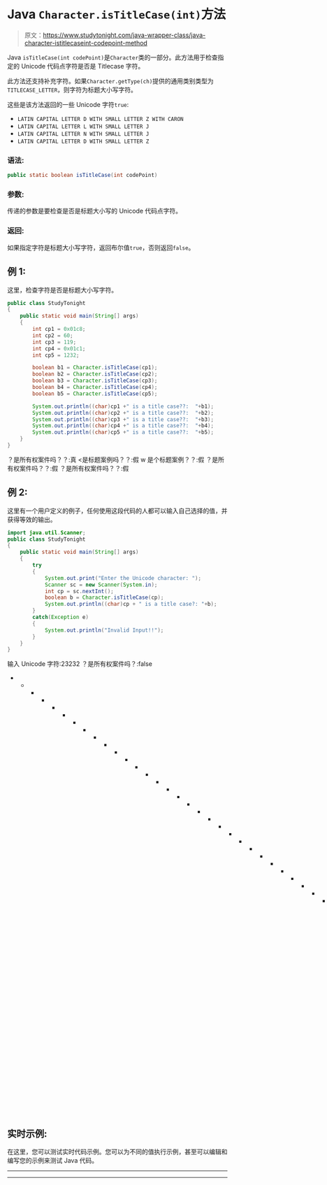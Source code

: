 # Java `Character.isTitleCase(int)`方法

> 原文：<https://www.studytonight.com/java-wrapper-class/java-character-istitlecaseint-codepoint-method>

Java `isTitleCase(int codePoint)`是`Character`类的一部分。此方法用于检查指定的 Unicode 代码点字符是否是 Titlecase 字符。

此方法还支持补充字符。如果`Character.getType(ch)`提供的通用类别类型为`TITLECASE_LETTER`，则字符为标题大小写字符。

这些是该方法返回的一些 Unicode 字符`true`:

*   `LATIN CAPITAL LETTER D WITH SMALL LETTER Z WITH CARON`
*   `LATIN CAPITAL LETTER L WITH SMALL LETTER J`
*   `LATIN CAPITAL LETTER N WITH SMALL LETTER J`
*   `LATIN CAPITAL LETTER D WITH SMALL LETTER Z`

### 语法:

```java
public static boolean isTitleCase(int codePoint)
```

### 参数:

传递的参数是要检查是否是标题大小写的 Unicode 代码点字符。

### 返回:

如果指定字符是标题大小写字符，返回布尔值`true`，否则返回`false`。

## 例 1:

这里，检查字符是否是标题大小写字符。

```java
public class StudyTonight
{  
	public static void main(String[] args)
	{  
		int cp1 = 0x01c8;  
		int cp2 = 60;  
		int cp3 = 119;  
		int cp4 = 0x01c1;   
		int cp5 = 1232;  

		boolean b1 = Character.isTitleCase(cp1);  
		boolean b2 = Character.isTitleCase(cp2);  
		boolean b3 = Character.isTitleCase(cp3);  
		boolean b4 = Character.isTitleCase(cp4);  
		boolean b5 = Character.isTitleCase(cp5);  

		System.out.println((char)cp1 +" is a title case??:  "+b1);  
		System.out.println((char)cp2 +" is a title case??:  "+b2);  
		System.out.println((char)cp3 +" is a title case??:  "+b3);  
		System.out.println((char)cp4 +" is a title case??:  "+b4);  
		System.out.println((char)cp5 +" is a title case??:  "+b5);  
	}  
} 
```

？是所有权案件吗？？:真
<是标题案例吗？？:假
w 是个标题案例？？:假
？是所有权案件吗？？:假
？是所有权案件吗？？:假

## 例 2:

这里有一个用户定义的例子，任何使用这段代码的人都可以输入自己选择的值，并获得等效的输出。

```java
import java.util.Scanner; 
public class StudyTonight
{  
	public static void main(String[] args)
	{  
		try
		{
			System.out.print("Enter the Unicode character: ");  
			Scanner sc = new Scanner(System.in);        
			int cp = sc.nextInt(); 
			boolean b = Character.isTitleCase(cp);
			System.out.println((char)cp + " is a title case?: "+b);
		}
		catch(Exception e)
		{
			System.out.println("Invalid Input!!");
		}
	}
}
```

输入 Unicode 字符:23232
？是所有权案件吗？:false
* * * * * * * * * * * * * * * * * * * * * * * * * * * * * * * * *输入 Unicode 字符:112
p 是标题大小写？:假

## 实时示例:

在这里，您可以测试实时代码示例。您可以为不同的值执行示例，甚至可以编辑和编写您的示例来测试 Java 代码。

* * *

* * *